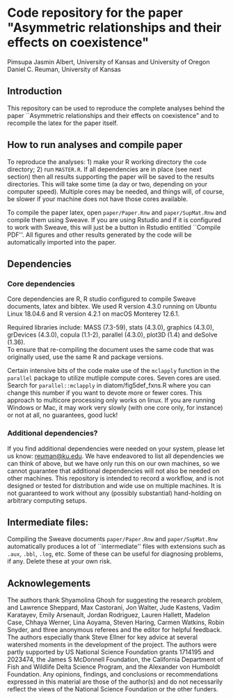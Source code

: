 # Code repository for the paper "Asymmetric relationships and their effects on coexistence"

Pimsupa Jasmin Albert, University of Kansas and University of Oregon
Daniel C. Reuman, University of Kansas  

## Introduction

This repository can be used to reproduce the complete analyses behind the paper ``Asymmetric relationships and their effects on coexistence" and to recompile the latex for the paper itself.

## How to run analyses and compile paper

To reproduce the analyses: 1) make your R working directory the `code` directory; 2) run `MASTER.R`. If all dependencies 
are in place (see next section) then all results supporting the paper will be saved to the results directories. This 
will take some time (a day or two, depending on your computer speed). Multiple cores may be needed, and things will, of course, be slower if your machine does not have those cores available.

To compile the paper latex, open `paper/Paper.Rnw` and `paper/SupMat.Rnw` and compile them using Sweave. If you are using
Rstudio and if it is configured to work with Sweave, this will just be a button in Rstudio entitled ``Compile PDF''.
All figures and other results generated by the code will be automatically imported into the paper.

## Dependencies

### Core dependencies

Core dependencies are 
R, R studio configured to compile Sweave documents, latex and bibtex. We used R 
version 4.3.0 running on Ubuntu Linux 18.04.6 and R version 4.2.1 on macOS Monterey 12.6.1.

Required libraries include: MASS (7.3-59), stats (4.3.0), graphics (4.3.0),
grDevices (4.3.0), copula (1.1-2), parallel (4.3.0), plot3D (1.4) and deSolve (1.36).   
To ensure that re-compiling the document uses 
the same code that was originally used, use the same R and package versions.

Certain intensive bits of the code make use of the `mclapply` function in the `parallel` package to utilize mutliple 
compute cores. Seven cores are used. Search for `parallel::mclapply` in diatom/fig5def_fxns.R where you can change this number
if you want to devote more or fewer cores. This approach to multicore processing only works on linux. If you are 
running Windows or Mac, it may work very slowly (with one core only, for instance) or not at all, no guarantees, good luck!

### Additional dependencies?

If you find additional dependencies were needed on your system, please let us know: reuman@ku.edu. We have endeavored 
to list all dependencies we can think of above, but we have only run this on our own machines, so we cannot guarantee 
that additional dependencies will not also be needed on other machines. This repository is intended to record a 
workflow, and is not designed or tested for distribution and wide use on multiple machines. It is not guaranteed to 
work without any (possibly substantial) hand-holding on arbitrary computing setups.

## Intermediate files:

Compiling the Sweave documents `paper/Paper.Rnw` and `paper/SupMat.Rnw` automatically produces a lot of ``intermediate'' 
files with extensions such as `.aux`, `.bbl`, `.log`, etc. Some of these can be useful for diagnosing problems, if any.
Delete these at your own risk.

## Acknowlegements

The authors thank Shyamolina Ghosh for suggesting the research problem, and Lawrence Sheppard, Max Castorani,
Jon Walter, Jude Kastens, Vadim Karatayev, Emily Arsenault, Jordan Rodriguez, Lauren Hallett, 
Madelon Case, Chhaya Werner, Lina Aoyama, Steven Haring, Carmen Watkins,
Robin Snyder, and three anonymous referees and the editor for helpful feedback. 
The authors especially thank Steve Ellner for key advice at several watershed moments in the development of the project. 
The authors were partly supported by US National
Science Foundation grants 1714195 and 2023474, the James S McDonnell Foundation, the California Department of Fish and
Wildlife Delta Science Program, and the Alexander von Humboldt Foundation. 
Any opinions, findings, and conclusions or recommendations expressed in this material are those of the author(s) 
and do not necessarily reflect the views of the National Science Foundation or the other funders. 
